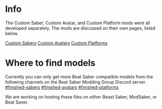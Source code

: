<!-- TITLE: Models -->
<!-- SUBTITLE: Bring custom 3D Models into Beat Saber! -->

# Info
The Custom Saber, Custom Avatar, and Custom Platform mods were all developed separately.
The mods are discussed on their own pages, listed below.

[Custom Sabers](models/custom-sabers)
[Custom Avatars](models/custom-avatars)
[Custom Platforms](models/custom-platforms)

# Where to find models
Currently you can only get more Beat Saber compatible models from the following channels on the Beat Saber Modding Group Discord server.
[#finished-sabers](https://discordapp.com/channels/441805394323439646/446478074125746176/)
[#finished-avatars](https://discordapp.com/channels/441805394323439646/450344263453245440/)
[#finished-platforms](https://discordapp.com/channels/441805394323439646/452948292641488897/)

We are working on hosting these files on either Beast Saber, ModSaber, or Beat Saver.